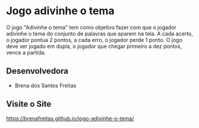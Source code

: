 # Jogo adivinhe o tema 
O jogo "Adivinhe o tema" tem como objetivo fazer com que o jogador adivinhe o tema do conjunto de palavras que aparem na tela. A cada acerto, o jogador pontua 2 pontos, a cada erro, o jogador perde 1 ponto. 
O jogo deve ser jogado em dupla, o jogador que chegar primeiro a dez pontos, vence a partida. 

## Desenvolvedora 
- Brena dos Santos Freitas 

## Visite o Site
https://brenafreitas.github.io/jogo-adivinhe-o-tema/
